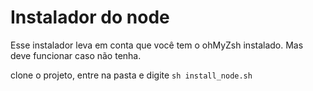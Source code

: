 # Instalador do node

Esse instalador leva em conta que você tem o ohMyZsh instalado. Mas deve funcionar caso não tenha.

clone o projeto, entre na pasta e digite `sh install_node.sh`
